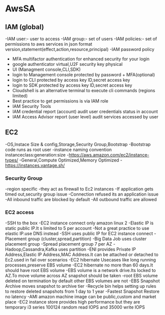 # AwsSA
## IAM (global)
-IAM user:- user to access 
-IAM group:- set of users
-IAM policies:- set of permissions to aws services in json format
version,statement(effect,action,resource,principal)
-IAM password policy 
- MFA multifactor authentication for enhanced security for your login
- google authenticator virtual,U2F security key physical
- UI (Managment console,CLI,SDK)
- login to Management console protected by password + MFA(optional)
- login to CLI protected by access key ID,secret access key
- login to SDK protected by access key ID,secret access key
- Cloudshell is an alternative terminal to execute cli commands (regions limited)
- Best practice to get permissions is via IAM role
- IAM Security Tools 
- IAM credential report (account) audit user credentials status in account
- IAM Access Advisor report (user level) audit services accessed by user

## EC2
-OS,Instace Size & config,Storage,Security Group,Bootstrap
-Bootstrap code runs as root user
-instance naming convention instanceclass:generation:size
-https://aws.amazon.com/ec2/instance-types/
-General,Compute Optimized,Memory Optimized
-https://instances.vantage.sh/

### Security Group
-region specific
-they act as firewall to Ec2 instances
-If application gets timed out,security group issue
-Connection refused its an application issue
-All inbound traffic are blocked by default
-All outbound traffic are allowed

### EC2 access
-SSH to the box
-EC2 instance connect only amazon linux 2
-Elastic IP is static public IP.It s limited to 5 per account
-Not a great practice to use elastic IP.use DNS instead
-SSH uses public IP for EC2 instance connect
-Placement group (cluster,spread,partition)
-Big Data Job uses cluster placement group 
-Spread placement group 7 per AZ
-Hadoop,Cassandra,Kafka uses partition
-ENI provides Private IP Address,Elastic IP Address,MAC Address.It can be attached or detached to Ec2.used in fail over scenarios
-EC2 hibernate Usecases like long running processes,preserve EBS volume 
-EC2 hibernate no more than 60 days.It should have root EBS volume
-EBS volume is a network drive.Its locked to AZ.To move volume across AZ snapshot should be taken
-root EBS volume deleted on termination by default other EBS volumes are not
-EBS Snapshot Archive moves snapshot to archive tier
-Recycle bin helps setting up rules to restore deleted snapshots from 1 day to 1 year
-Fastest Snapshot Restore no latency
-AMI amazon machine image can be public,custom and market place
-EC2 instance store provides high performance but they are temporary i3 series 100124 random read IOPS and 35000 write IOPS







